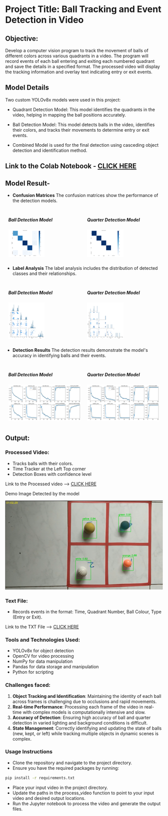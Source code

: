 # Project Title: Ball Tracking and Event Detection in Video 

## Objective:
Develop a computer vision program to track the movement of balls of different colors across various quadrants in a video. The program will record events of each ball entering and exiting each numbered quadrant and save the details in a specified format. The processed video will display the tracking information and overlay text indicating entry or exit events.

## Model Details
Two custom YOLOv8x models were used in this project:

- Quadrant Detection Model: This model identifies the quadrants in the video, helping in mapping the ball positions accurately.
  
- Ball Detection Model: This model detects balls in the video, identifies their colors, and tracks their movements to determine entry or exit events.
  
- Combined Model is used for the final detection using casceding object detection and identification method.

## Link to the Colab Notebook - [CLICK HERE](https://colab.research.google.com/drive/1EGUlv8hCES5XOHuVv5tpenP1wSIR0ry1?usp=sharing)

## Model Result-

 - **Confusion Matrices**
The confusion matrices show the performance of the detection models.

<div style="display: flex;">
  <div style="flex: 1; padding: 10px;">
    <h5> Ball Detection Model</h5>
    <img src="https://github.com/Anidipta/AI-Assignment/blob/main/Image/confusion_matrix(1).png" alt="Image 1" style="width: 50%; max-width: 300px;">
  </div>
  <div style="flex: 1; padding: 10px;">
    <h5>Quarter Detection Model</h5>
    <img src="https://github.com/Anidipta/AI-Assignment/blob/main/Image/confusion_matrix.png" alt="Image 2" style="width: 50%; max-width: 300px;">
  </div>
</div>

- **Label Analysis**
The label analysis includes the distribution of detected classes and their relationships.

<div style="display: flex;">
  <div style="flex: 1; padding: 10px;">
    <h5> Ball Detection Model</h5>
    <img src="https://github.com/Anidipta/AI-Assignment/blob/main/Image/labels_correlogram(1).jpg" alt="Image 1" style="width: 50%; max-width: 300px;">
  </div>
  <div style="flex: 1; padding: 10px;">
    <h5>Quarter Detection Model</h5>
    <img src="https://github.com/Anidipta/AI-Assignment/blob/main/Image/labels_correlogram.jpg" alt="Image 2" style="width: 50%; max-width: 300px;">
  </div>
</div>

- **Detection Results**
The detection results demonstrate the model's accuracy in identifying balls and their events.

<div style="display: flex;">
  <div style="flex: 1; padding: 10px;">
    <h5> Ball Detection Model</h5>
    <img src="https://github.com/Anidipta/AI-Assignment/blob/main/Image/results(1).png" alt="Image 1" style="width: 100%; max-width: 300px;">
  </div>
  <div style="flex: 1; padding: 10px;">
    <h5>Quarter Detection Model</h5>
    <img src="https://github.com/Anidipta/AI-Assignment/blob/main/Image/results.png" alt="Image 2" style="width: 100%; max-width: 300px;">
  </div>
</div>

## Output:

### Processed Video:

* Tracks balls with their colors.
* Time Tracker at the Left Top corner
* Detection Boxes with confidence level

Link to the Processed video --> [CLICK HERE](https://drive.google.com/file/d/1c_EzHK5AWmWOBoT0Yf4Q2Zuz8NICl0Jl/view?usp=sharing)


Demo Image Detected by the model

![demo image.png](https://github.com/Anidipta/AI-Assignment/blob/main/demo%20image.png)

### Text File:

* Records events in the format: Time, Quadrant Number, Ball Colour, Type (Entry or Exit).

Link to the TXT File --> [CLICK HERE](cleaned_result.txt)

### Tools and Technologies Used:

* YOLOv8x for object detection
* OpenCV for video processing
* NumPy for data manipulation
* Pandas for data storage and manipulation
* Python for scripting

### Challenges faced:

1. **Object Tracking and Identification**: Maintaining the identity of each ball across frames is challenging due to occlusions and rapid movements.
2. **Real-time Performance**: Processing each frame of the video in real-time with complex models is computationally intensive and slow.
3. **Accuracy of Detection**: Ensuring high accuracy of ball and quarter detection in varied lighting and background conditions is difficult.
4. **State Management**: Correctly identifying and updating the state of balls (new, kept, or left) while tracking multiple objects in dynamic scenes is complex.

   
### Usage Instructions
* Clone the repository and navigate to the project directory.
* Ensure you have the required packages by running:
  
```bash
pip install -r requirements.txt
```

* Place your input video in the project directory.
* Update the paths in the process_video function to point to your input video and desired output locations.
* Run the Jupyter notebook to process the video and generate the output files.
